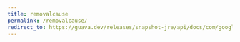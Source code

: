 ```yaml
---
title: removalcause
permalink: /removalcause/
redirect_to: https://guava.dev/releases/snapshot-jre/api/docs/com/google/common/cache/RemovalCause.html
---
```

